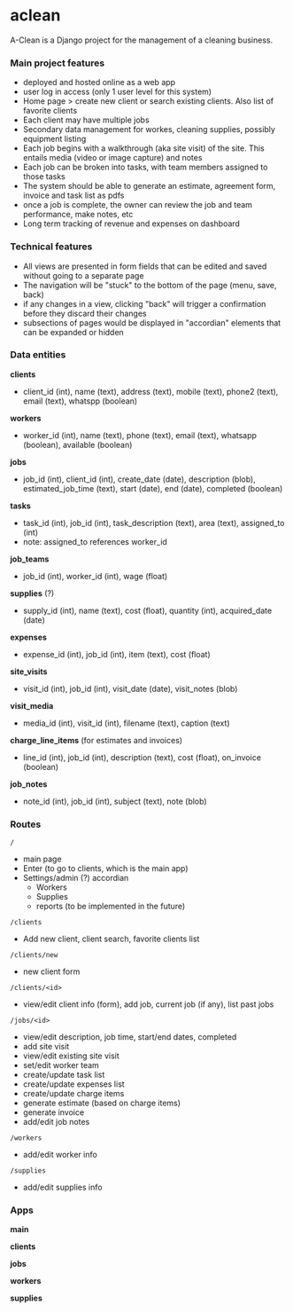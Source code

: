 # aclean

A-Clean is a Django project for the management of a cleaning business.

### Main project features

- deployed and hosted online as a web app
- user log in access (only 1 user level for this system)
- Home page > create new client or search existing clients. Also list of favorite clients
- Each client may have multiple jobs
- Secondary data management for workes, cleaning supplies, possibly equipment listing
- Each job begins with a walkthrough (aka site visit) of the site. This entails media (video or image capture) and notes
- Each job can be broken into tasks, with team members assigned to those tasks
- The system should be able to generate an estimate, agreement form, invoice and task list as pdfs
- once a job is complete, the owner can review the job and team performance, make notes, etc
- Long term tracking of revenue and expenses on dashboard

### Technical features

- All views are presented in form fields that can be edited and saved without going to a separate page
- The navigation will be "stuck" to the bottom of the page (menu, save, back)
- if any changes in a view, clicking "back" will trigger a confirmation before they discard their changes
- subsections of pages would be displayed in "accordian" elements that can be expanded or hidden

### Data entities

**clients**
- client_id (int), name (text), address (text), mobile (text), phone2 (text), email (text), whatspp (boolean)

**workers**
- worker_id (int), name (text), phone (text), email (text), whatsapp (boolean), available (boolean)

**jobs**
- job_id (int), client_id (int), create_date (date), description (blob), estimated_job_time (text), start (date), end (date), completed (boolean)

**tasks**
- task_id (int), job_id (int), task_description (text), area (text), assigned_to (int)
- note: assigned_to references worker_id

**job_teams**
- job_id (int), worker_id (int), wage (float)

**supplies** (?)
- supply_id (int), name (text), cost (float), quantity (int), acquired_date (date)

**expenses**
- expense_id (int), job_id (int), item (text), cost (float) 

**site_visits**
- visit_id (int), job_id (int), visit_date (date), visit_notes (blob)

**visit_media**
- media_id (int), visit_id (int), filename (text), caption (text)

**charge_line_items** (for estimates and invoices)
- line_id (int), job_id (int), description (text), cost (float), on_invoice (boolean)

**job_notes**
- note_id (int), job_id (int), subject (text), note (blob)

### Routes

`/` 
- main page 
- Enter (to go to clients, which is the main app)
- Settings/admin (?) accordian
  - Workers
  - Supplies
  - reports (to be implemented in the future)

`/clients` 
- Add new client, client search, favorite clients list

`/clients/new` 
- new client form

`/clients/<id>` 
- view/edit client info (form), add job, current job (if any), list past jobs

`/jobs/<id>` 
- view/edit description, job time, start/end dates, completed
- add site visit
- view/edit existing site visit
- set/edit worker team
- create/update task list
- create/update expenses list
- create/update charge items
- generate estimate (based on charge items)
- generate invoice
- add/edit job notes


`/workers`
- add/edit worker info

`/supplies`
- add/edit supplies info

### Apps

**main**

**clients**

**jobs**

**workers**

**supplies**